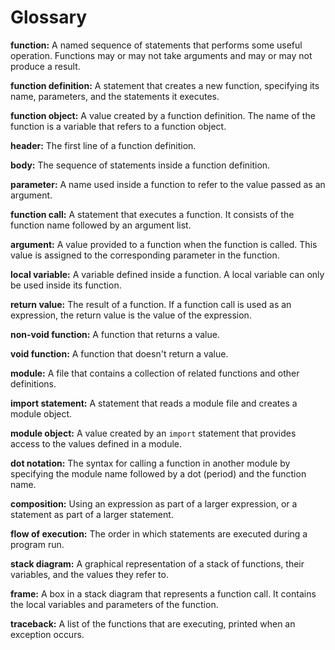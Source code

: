 # Glossary

**function:** A named sequence of statements that performs some useful operation. Functions may or may not take arguments and may or may not produce a result.

**function definition:** A statement that creates a new function, specifying its name, parameters, and the statements it executes.

**function object:** A value created by a function definition. The name of the function is a variable that refers to a function object.

**header:** The first line of a function definition.

**body:** The sequence of statements inside a function definition.

**parameter:** A name used inside a function to refer to the value passed as an argument.

**function call:** A statement that executes a function. It consists of the function name followed by an argument list.

**argument:** A value provided to a function when the function is called. This value is assigned to the corresponding parameter in the function.

**local variable:** A variable defined inside a function. A local variable can only be used inside its function.

**return value:** The result of a function. If a function call is used as an expression, the return value is the value of the expression.

**non-void function:** A function that returns a value.

**void function:** A function that doesn't return a value.

**module:** A file that contains a collection of related functions and other definitions.

**import statement:** A statement that reads a module file and creates a module object.

**module object:** A value created by an `import` statement that provides access to the values defined in a module.

**dot notation:** The syntax for calling a function in another module by specifying the module name followed by a dot (period) and the function name.

**composition:** Using an expression as part of a larger expression, or a statement as part of a larger statement.

**flow of execution:** The order in which statements are executed during a program run.

**stack diagram:** A graphical representation of a stack of functions, their variables, and the values they refer to.

**frame:** A box in a stack diagram that represents a function call. It contains the local variables and parameters of the function.

**traceback:** A list of the functions that are executing, printed when an exception occurs.
